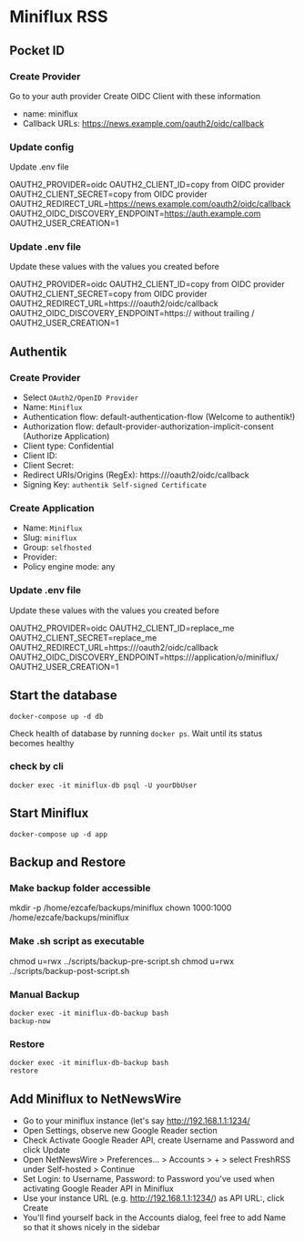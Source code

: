 # Miniflux RSS

## Pocket ID

### Create Provider

Go to your auth provider
Create OIDC Client with these information

- name: miniflux
- Callback URLs: https://news.example.com/oauth2/oidc/callback

### Update config

Update .env file

OAUTH2_PROVIDER=oidc
OAUTH2_CLIENT_ID=copy from OIDC provider
OAUTH2_CLIENT_SECRET=copy from OIDC provider
OAUTH2_REDIRECT_URL=https://news.example.com/oauth2/oidc/callback
OAUTH2_OIDC_DISCOVERY_ENDPOINT=https://auth.example.com
OAUTH2_USER_CREATION=1

### Update .env file

Update these values with the values you created before

OAUTH2_PROVIDER=oidc
OAUTH2_CLIENT_ID=copy from OIDC provider
OAUTH2_CLIENT_SECRET=copy from OIDC provider
OAUTH2_REDIRECT_URL=https://<your-rss-domain>/oauth2/oidc/callback
OAUTH2_OIDC_DISCOVERY_ENDPOINT=https://<your-auth-domain> without trailing /
OAUTH2_USER_CREATION=1

## Authentik

### Create Provider

- Select `OAuth2/OpenID Provider`
- Name: `Miniflux`
- Authentication flow: default-authentication-flow (Welcome to authentik!)
- Authorization flow: default-provider-authorization-implicit-consent (Authorize Application)
- Client type: Confidential
- Client ID: <auto-generated>
- Client Secret: <auto-generated>
- Redirect URIs/Origins (RegEx): https://<your-rss-domain>/oauth2/oidc/callback
- Signing Key: `authentik Self-signed Certificate`

### Create Application

- Name: `Miniflux`
- Slug: `miniflux`
- Group: `selfhosted`
- Provider: <select-created-miniflux-provider>
- Policy engine mode: any

### Update .env file

Update these values with the values you created before

OAUTH2_PROVIDER=oidc
OAUTH2_CLIENT_ID=replace_me
OAUTH2_CLIENT_SECRET=replace_me
OAUTH2_REDIRECT_URL=https://<your-rss-domain>/oauth2/oidc/callback
OAUTH2_OIDC_DISCOVERY_ENDPOINT=https://<your-auth-domain>/application/o/miniflux/
OAUTH2_USER_CREATION=1

## Start the database

```
docker-compose up -d db
```

Check health of database by running `docker ps`. Wait until its status becomes healthy

### check by cli

```
docker exec -it miniflux-db psql -U yourDbUser
```

## Start Miniflux

```
docker-compose up -d app
```

## Backup and Restore

### Make backup folder accessible

mkdir -p /home/ezcafe/backups/miniflux
chown 1000:1000 /home/ezcafe/backups/miniflux

### Make .sh script as executable

chmod u=rwx ../scripts/backup-pre-script.sh
chmod u=rwx ../scripts/backup-post-script.sh

### Manual Backup

<!-- https://github.com/tiredofit/docker-db-backup -->

```
docker exec -it miniflux-db-backup bash
backup-now
```

### Restore

```
docker exec -it miniflux-db-backup bash
restore
```

## Add Miniflux to NetNewsWire

- Go to your miniflux instance (let's say http://192.168.1.1:1234/
- Open Settings, observe new Google Reader section
- Check Activate Google Reader API, create Username and Password and click Update
- Open NetNewsWire > Preferences... > Accounts > + > select FreshRSS under Self-hosted > Continue
- Set Login: to Username, Password: to Password you've used when activating Google Reader API in Miniflux
- Use your instance URL (e.g. http://192.168.1.1:1234/) as API URL:, click Create
- You'll find yourself back in the Accounts dialog, feel free to add Name so that it shows nicely in the sidebar
